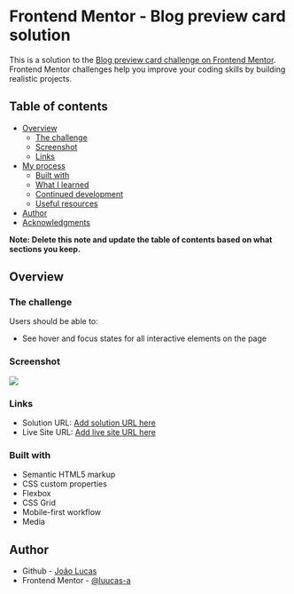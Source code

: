 # Frontend Mentor - Blog preview card solution

This is a solution to the [Blog preview card challenge on Frontend Mentor](https://www.frontendmentor.io/challenges/blog-preview-card-ckPaj01IcS). Frontend Mentor challenges help you improve your coding skills by building realistic projects. 

## Table of contents

- [Overview](#overview)
  - [The challenge](#the-challenge)
  - [Screenshot](#screenshot)
  - [Links](#links)
- [My process](#my-process)
  - [Built with](#built-with)
  - [What I learned](#what-i-learned)
  - [Continued development](#continued-development)
  - [Useful resources](#useful-resources)
- [Author](#author)
- [Acknowledgments](#acknowledgments)

**Note: Delete this note and update the table of contents based on what sections you keep.**

## Overview

### The challenge

Users should be able to:

- See hover and focus states for all interactive elements on the page

### Screenshot

![](./screenshot.jpg)


### Links

- Solution URL: [Add solution URL here](https://www.frontendmentor.io/solutions/html-css-shadow-box-wJbmVjf-2_)
- Live Site URL: [Add live site URL here](https://luucas-a.github.io/blog-preview-card/)


### Built with

- Semantic HTML5 markup
- CSS custom properties
- Flexbox
- CSS Grid
- Mobile-first workflow
- Media


## Author

- Github - [João Lucas](https://github.com/luucas-a/)
- Frontend Mentor - [@luucas-a](https://www.frontendmentor.io/profile/yourusername)

